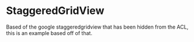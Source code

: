StaggeredGridView
=================

Based of the google staggeredgridview that has been hidden from the ACL, this is an example based off of that.